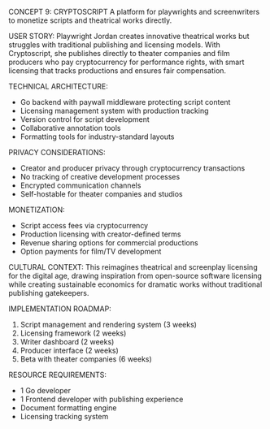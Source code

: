 CONCEPT 9: CRYPTOSCRIPT
A platform for playwrights and screenwriters to monetize scripts and theatrical works directly.

USER STORY:
Playwright Jordan creates innovative theatrical works but struggles with traditional publishing and licensing models. With Cryptoscript, she publishes directly to theater companies and film producers who pay cryptocurrency for performance rights, with smart licensing that tracks productions and ensures fair compensation.

TECHNICAL ARCHITECTURE:
- Go backend with paywall middleware protecting script content
- Licensing management system with production tracking
- Version control for script development
- Collaborative annotation tools
- Formatting tools for industry-standard layouts

PRIVACY CONSIDERATIONS:
- Creator and producer privacy through cryptocurrency transactions
- No tracking of creative development processes
- Encrypted communication channels
- Self-hostable for theater companies and studios

MONETIZATION:
- Script access fees via cryptocurrency
- Production licensing with creator-defined terms
- Revenue sharing options for commercial productions
- Option payments for film/TV development

CULTURAL CONTEXT:
This reimagines theatrical and screenplay licensing for the digital age, drawing inspiration from open-source software licensing while creating sustainable economics for dramatic works without traditional publishing gatekeepers.

IMPLEMENTATION ROADMAP:
1. Script management and rendering system (3 weeks)
2. Licensing framework (2 weeks)
3. Writer dashboard (2 weeks)
4. Producer interface (2 weeks)
5. Beta with theater companies (6 weeks)

RESOURCE REQUIREMENTS:
- 1 Go developer
- 1 Frontend developer with publishing experience
- Document formatting engine
- Licensing tracking system